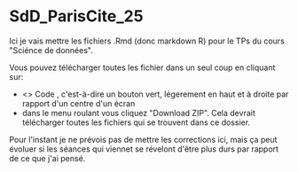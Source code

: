 # SdD_ParisCite_25

Ici je vais mettre les fichiers .Rmd (donc markdown R) pour le TPs du cours "Sciénce de données". 

Vous pouvez télécharger toutes les fichier dans un seul coup en cliquant sur:

* <> Code , c'est-à-dire un bouton vert, légerement en haut et à droite par rapport d'un centre d'un écran
* dans le menu roulant vous cliquez "Download ZIP". Cela devrait télécharger toutes les fichiers qui se trouvent dans ce dossier.

Pour l'instant je ne prévois pas de mettre les corrections ici, mais ça peut évoluer si les séances qui viennet se révelont d'être plus durs par rapport de ce que j'ai pensé. 

